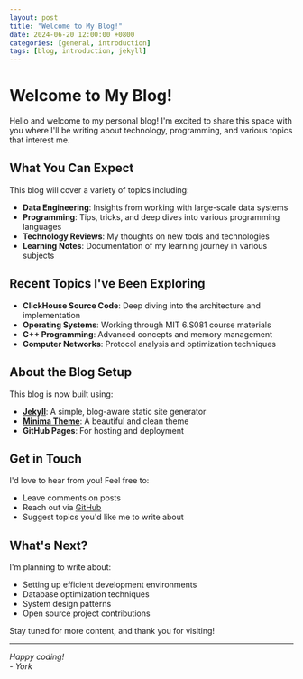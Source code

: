```yaml
---
layout: post
title: "Welcome to My Blog!"
date: 2024-06-20 12:00:00 +0800
categories: [general, introduction]
tags: [blog, introduction, jekyll]
---
```


# Welcome to My Blog!

Hello and welcome to my personal blog! I'm excited to share this space with you where I'll be writing about technology, programming, and various topics that interest me.

## What You Can Expect

This blog will cover a variety of topics including:

- **Data Engineering**: Insights from working with large-scale data systems
- **Programming**: Tips, tricks, and deep dives into various programming languages
- **Technology Reviews**: My thoughts on new tools and technologies
- **Learning Notes**: Documentation of my learning journey in various subjects

## Recent Topics I've Been Exploring

- **ClickHouse Source Code**: Deep diving into the architecture and implementation
- **Operating Systems**: Working through MIT 6.S081 course materials
- **C++ Programming**: Advanced concepts and memory management
- **Computer Networks**: Protocol analysis and optimization techniques

## About the Blog Setup

This blog is now built using:
- **[Jekyll](https://jekyllrb.com/)**: A simple, blog-aware static site generator
- **[Minima Theme](https://github.com/jekyll/minima)**: A beautiful and clean theme
- **GitHub Pages**: For hosting and deployment

## Get in Touch

I'd love to hear from you! Feel free to:
- Leave comments on posts
- Reach out via [GitHub](https://github.com/Baymine)
- Suggest topics you'd like me to write about

## What's Next?

I'm planning to write about:
- Setting up efficient development environments
- Database optimization techniques
- System design patterns
- Open source project contributions

Stay tuned for more content, and thank you for visiting!

---

*Happy coding!*  
*- York*
